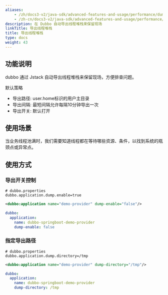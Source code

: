```yaml
---
aliases:
    - /zh/docs3-v2/java-sdk/advanced-features-and-usage/performance/dump/
    - /zh-cn/docs3-v2/java-sdk/advanced-features-and-usage/performance/
description: 在 Dubbo 自动导出线程堆栈来保留现场
linkTitle: 导出线程堆栈
title: 导出线程堆栈
type: docs
weight: 43
---
```





## 功能说明
dubbo 通过 Jstack 自动导出线程堆栈来保留现场，方便排查问题。

默认策略

* 导出路径: user.home标识的用户主目录
* 导出间隔: 最短间隔允许每隔10分钟导出一次
* 导出开关: 默认打开

## 使用场景
当业务线程池满时，我们需要知道线程都在等待哪些资源、条件，以找到系统的瓶颈点或异常点。

## 使用方式

### 导出开关控制
```properties
# dubbo.properties
dubbo.application.dump.enable=true
```
```xml
<dubbo:application name="demo-provider" dump-enable="false"/>
```

```yaml
dubbo:
  application:
    name: dubbo-springboot-demo-provider
    dump-enable: false
```



### 指定导出路径

```properties
# dubbo.properties
dubbo.application.dump.directory=/tmp
```

```xml
<dubbo:application name="demo-provider" dump-directory="/tmp"/>
```

```yaml
dubbo:
  application:
    name: dubbo-springboot-demo-provider
    dump-directory: /tmp
```